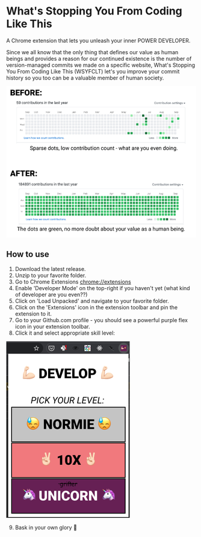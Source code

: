 # What's Stopping You From Coding Like This

A Chrome extension that lets you unleash your inner POWER DEVELOPER.

Since we all know that the only thing that defines our value as human beings and
provides a reason for our continued existence is the number of version-managed commits we made
on a specific website, What's Stopping You From Coding Like This (WSYFCLT) let's you
improve your commit history so you too can be a valuable member of human society.

![It just works](docs/it-works.png)

## How to use

1. Download the latest release.
2. Unzip to your favorite folder.
3. Go to Chrome Extensions [chrome://extensions](chrome://extensions)
4. Enable 'Developer Mode' on the top-right if you haven't yet (what kind of developer are you even??)
5. Click on 'Load Unpacked' and navigate to your favorite folder.
6. Click on the 'Extensions' icon in the extension toolbar and pin the extension to it.
7. Go to your Github.com profile - you should see a powerful purple flex icon in your extension toolbar.
8. Click it and select appropriate skill level:

![do it](docs/popup.png)

9. Bask in your own glory 🤩
